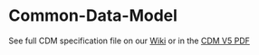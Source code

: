 Common-Data-Model
=================

See full CDM specification file on our [Wiki](http://www.ohdsi.org/web/wiki/doku.php?id=documentation:cdm:single-page) or in the [CDM V5 PDF](https://github.com/OHDSI/CommonDataModel/blob/master/OMOP%20CDM%20v5.pdf)
